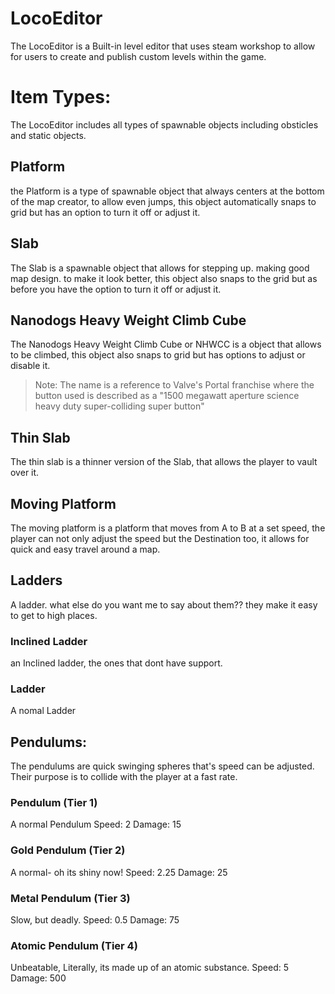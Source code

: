 
# LocoEditor
The LocoEditor is a Built-in level editor that uses steam workshop to allow for users to create and publish custom levels within the game.

# Item Types:
The LocoEditor includes all types of spawnable objects including obsticles and static objects.
## Platform
the Platform is a type of spawnable object that always centers at the bottom of the map creator, to allow even jumps, this object automatically snaps to grid but has an option to turn it off or adjust it.
## Slab
The Slab is a spawnable object that allows for stepping up. making good map design. to make it look better, this object also snaps to the grid but as before you have the option to turn it off or adjust it.
## Nanodogs Heavy Weight Climb Cube
The Nanodogs Heavy Weight Climb Cube or NHWCC is a object that allows to be climbed, this object also snaps to grid but has options to adjust or disable it. 
> Note: The name is a reference to Valve's Portal franchise where the button used is described as a "1500 megawatt aperture science heavy duty super-colliding super button"
## Thin Slab
The thin slab is a thinner version of the Slab, that allows the player to vault over it. 

## Moving Platform
The moving platform is a platform that moves from A to B at a set speed, the player can not only adjust the speed but the Destination too, it allows for quick and easy travel around a map.
## Ladders
A ladder. what else do you want me to say about them?? they make it easy to get to high places.
### Inclined Ladder
an Inclined ladder, the ones that dont have support.
### Ladder
A nomal Ladder


## Pendulums:
The pendulums are quick swinging spheres that's speed can be adjusted.
Their purpose is to collide with the player at a fast rate.
### Pendulum (Tier 1)
A normal Pendulum
Speed: 2
Damage: 15
### Gold Pendulum (Tier 2)
A normal- oh its shiny now!
Speed: 2.25
Damage: 25 
### Metal Pendulum (Tier 3)
Slow, but deadly.
Speed: 0.5
Damage: 75
### Atomic Pendulum (Tier 4)
Unbeatable, Literally, its made up of an atomic substance.
Speed: 5
Damage: 500
